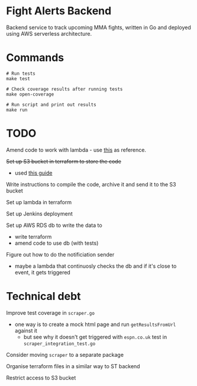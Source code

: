 # Fight Alerts Backend

Backend service to track upcoming MMA fights, written in Go and deployed using AWS serverless architecture.

# Commands

```
# Run tests
make test

# Check coverage results after running tests
make open-coverage

# Run script and print out results
make run
```

# TODO

Amend code to work with lambda - use [this](https://levelup.gitconnected.com/setup-your-go-lambda-and-deploy-with-terraform-9105bda2bd18) as reference.

~~Set up S3 bucket in terraform to store the code~~
- used [this guide](https://learn.hashicorp.com/tutorials/terraform/lambda-api-gateway)

Write instructions to compile the code, archive it and send it to the S3 bucket

Set up lambda in terraform

Set up Jenkins deployment

Set up AWS RDS db to write the data to
- write terraform
- amend code to use db (with tests)

Figure out how to do the notificiation sender
- maybe a lambda that continuosly checks the db and if it's close to event, it gets triggered

# Technical debt

Improve test coverage in `scraper.go`
- one way is to create a mock html page and run `getResultsFromUrl` against it
    - but see why it doesn't get triggered with `espn.co.uk` test in `scraper_integration_test.go`

Consider moving `scraper` to a separate package

Organise terraform files in a similar way to ST backend

Restrict access to S3 bucket